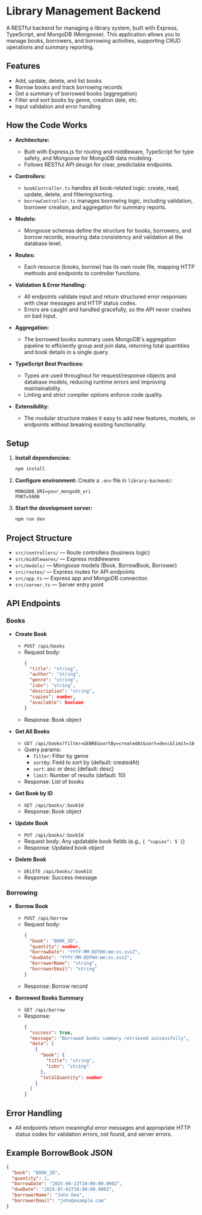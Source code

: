 # Library Management Backend

A RESTful backend for managing a library system, built with Express, TypeScript, and MongoDB (Mongoose). This application allows you to manage books, borrowers, and borrowing activities, supporting CRUD operations and summary reporting.

## Features
- Add, update, delete, and list books
- Borrow books and track borrowing records
- Get a summary of borrowed books (aggregation)
- Filter and sort books by genre, creation date, etc.
- Input validation and error handling

## How the Code Works

- **Architecture:**
  - Built with Express.js for routing and middleware, TypeScript for type safety, and Mongoose for MongoDB data modeling.
  - Follows RESTful API design for clear, predictable endpoints.

- **Controllers:**
  - `bookController.ts` handles all book-related logic: create, read, update, delete, and filtering/sorting.
  - `borrowController.ts` manages borrowing logic, including validation, borrower creation, and aggregation for summary reports.

- **Models:**
  - Mongoose schemas define the structure for books, borrowers, and borrow records, ensuring data consistency and validation at the database level.

- **Routes:**
  - Each resource (books, borrow) has its own route file, mapping HTTP methods and endpoints to controller functions.

- **Validation & Error Handling:**
  - All endpoints validate input and return structured error responses with clear messages and HTTP status codes.
  - Errors are caught and handled gracefully, so the API never crashes on bad input.

- **Aggregation:**
  - The borrowed books summary uses MongoDB's aggregation pipeline to efficiently group and join data, returning total quantities and book details in a single query.

- **TypeScript Best Practices:**
  - Types are used throughout for request/response objects and database models, reducing runtime errors and improving maintainability.
  - Linting and strict compiler options enforce code quality.

- **Extensibility:**
  - The modular structure makes it easy to add new features, models, or endpoints without breaking existing functionality.

## Setup

1. **Install dependencies:**
   ```bash
   npm install
   ```
2. **Configure environment:**
   Create a `.env` file in `library-backend/`:
   ```env
   MONGODB_URI=your_mongodb_uri
   PORT=5000
   ```
3. **Start the development server:**
   ```bash
   npm run dev
   ```

## Project Structure
- `src/controllers/` — Route controllers (business logic)
- `src/middlewares/` — Express middlewares
- `src/models/` — Mongoose models (Book, BorrowBook, Borrower)
- `src/routes/` — Express routes for API endpoints
- `src/app.ts` — Express app and MongoDB connection
- `src/server.ts` — Server entry point

## API Endpoints

### Books
- **Create Book**
  - `POST /api/books`
  - Request body:
    ```json
    {
      "title": "string",
      "author": "string",
      "genre": "string",
      "isbn": "string",
      "description": "string",
      "copies": number,
      "available": boolean
    }
    ```
  - Response: Book object

- **Get All Books**
  - `GET /api/books?filter=GENRE&sortBy=createdAt&sort=desc&limit=10`
  - Query params:
    - `filter`: Filter by genre
    - `sortBy`: Field to sort by (default: createdAt)
    - `sort`: asc or desc (default: desc)
    - `limit`: Number of results (default: 10)
  - Response: List of books

- **Get Book by ID**
  - `GET /api/books/:bookId`
  - Response: Book object

- **Update Book**
  - `PUT /api/books/:bookId`
  - Request body: Any updatable book fields (e.g., `{ "copies": 5 }`)
  - Response: Updated book object

- **Delete Book**
  - `DELETE /api/books/:bookId`
  - Response: Success message

### Borrowing
- **Borrow Book**
  - `POST /api/borrow`
  - Request body:
    ```json
    {
      "book": "BOOK_ID",
      "quantity": number,
      "borrowDate": "YYYY-MM-DDTHH:mm:ss.sssZ",
      "dueDate": "YYYY-MM-DDTHH:mm:ss.sssZ",
      "borrowerName": "string",
      "borrowerEmail": "string"
    }
    ```
  - Response: Borrow record

- **Borrowed Books Summary**
  - `GET /api/borrow`
  - Response:
    ```json
    {
      "success": true,
      "message": "Borrowed books summary retrieved successfully",
      "data": [
        {
          "book": {
            "title": "string",
            "isbn": "string"
          },
          "totalQuantity": number
        }
      ]
    }
    ```

## Error Handling
- All endpoints return meaningful error messages and appropriate HTTP status codes for validation errors, not found, and server errors.

## Example BorrowBook JSON
```json
{
  "book": "BOOK_ID",
  "quantity": 2,
  "borrowDate": "2025-06-22T10:00:00.000Z",
  "dueDate": "2025-07-01T10:00:00.000Z",
  "borrowerName": "John Doe",
  "borrowerEmail": "john@example.com"
}
```